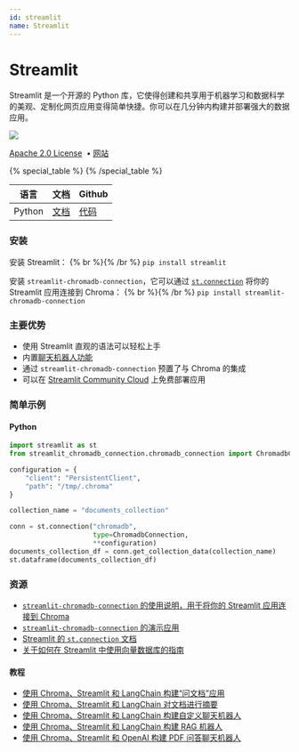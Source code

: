 ```yaml
---
id: streamlit
name: Streamlit
---
```


# Streamlit

Streamlit 是一个开源的 Python 库，它使得创建和共享用于机器学习和数据科学的美观、定制化网页应用变得简单快捷。你可以在几分钟内构建并部署强大的数据应用。

![](https://img.shields.io/github/stars/streamlit/streamlit.svg?style=social&label=Star&maxAge=2400)

[Apache 2.0 License](https://github.com/streamlit/streamlit/blob/develop/LICENSE) &nbsp;&bull;&nbsp;[网站](https://streamlit.io/)

{% special_table %}
{% /special_table %}

| 语言 | 文档 | Github |
|--|--|--|
| Python | [文档](https://docs.streamlit.io/) | [代码](https://github.com/streamlit/streamlit)

### 安装

安装 Streamlit： {% br %}{% /br %}
`pip install streamlit`

安装 `streamlit-chromadb-connection`，它可以通过 [`st.connection`](https://docs.streamlit.io/1.11.0/library/api-reference/connections/st.connection) 将你的 Streamlit 应用连接到 Chroma： {% br %}{% /br %}
`pip install streamlit-chromadb-connection`

### 主要优势

- 使用 Streamlit 直观的语法可以轻松上手
- 内置[聊天机器人功能](https://docs.streamlit.io/library/api-reference/chat)
- 通过 `streamlit-chromadb-connection` 预置了与 Chroma 的集成
- 可以在 [Streamlit Community Cloud](https://share.streamlit.io/) 上免费部署应用

### 简单示例

#### Python

```python
import streamlit as st
from streamlit_chromadb_connection.chromadb_connection import ChromadbConnection

configuration = {
    "client": "PersistentClient",
    "path": "/tmp/.chroma"
}

collection_name = "documents_collection"

conn = st.connection("chromadb",
                     type=ChromadbConnection,
                     **configuration)
documents_collection_df = conn.get_collection_data(collection_name)
st.dataframe(documents_collection_df)
```

### 资源

- [`streamlit-chromadb-connection` 的使用说明，用于将你的 Streamlit 应用连接到 Chroma](https://github.com/Dev317/streamlit_chromadb_connection/blob/main/README.md)
- [`streamlit-chromadb-connection` 的演示应用](https://app-chromadbconnection-mfzxl3nzozmaxh3mrkd6zm.streamlit.app/)
- [Streamlit 的 `st.connection` 文档](https://docs.streamlit.io/library/api-reference/connections/st.connection)
- [关于如何在 Streamlit 中使用向量数据库的指南](https://pub.towardsai.net/vector-databases-for-your-streamlit-ai-apps-56cd0af7bbba)

#### 教程

- [使用 Chroma、Streamlit 和 LangChain 构建“问文档”应用](https://blog.streamlit.io/langchain-tutorial-4-build-an-ask-the-doc-app/)
- [使用 Chroma、Streamlit 和 LangChain 对文档进行摘要](https://alphasec.io/summarize-documents-with-langchain-and-chroma/)
- [使用 Chroma、Streamlit 和 LangChain 构建自定义聊天机器人](https://blog.streamlit.io/how-in-app-feedback-can-increase-your-chatbots-performance/)
- [使用 Chroma、Streamlit 和 LangChain 构建 RAG 机器人](https://levelup.gitconnected.com/building-a-generative-ai-app-with-streamlit-and-openai-95ec31fe8efd)
- [使用 Chroma、Streamlit 和 OpenAI 构建 PDF 问答聊天机器人](https://www.confident-ai.com/blog/how-to-build-a-pdf-qa-chatbot-using-openai-and-chromadb)